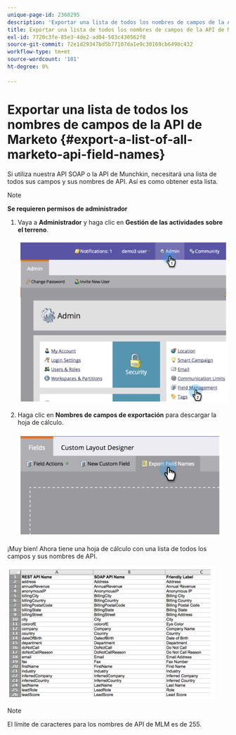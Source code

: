 ```yaml
---
unique-page-id: 2360295
description: 'Exportar una lista de todos los nombres de campos de la API de Marketo: Marketo Docs: documentación del producto'
title: Exportar una lista de todos los nombres de campos de la API de Marketo
exl-id: 7720c3fe-85e3-4de2-ad04-503c430562f0
source-git-commit: 72e1d29347bd5b77107da1e9c30169cb6490c432
workflow-type: tm+mt
source-wordcount: '101'
ht-degree: 0%

---
```


# Exportar una lista de todos los nombres de campos de la API de Marketo {#export-a-list-of-all-marketo-api-field-names}

Si utiliza nuestra API SOAP o la API de Munchkin, necesitará una lista de todos sus campos y sus nombres de API. Así es como obtener esta lista.

>[!NOTE]
>
>**Se requieren permisos de administrador**

1. Vaya a **Administrador** y haga clic en **Gestión de las actividades sobre el terreno**.

   ![](assets/image2014-9-24-14-3a4-3a54.png)

1. Haga clic en **Nombres de campos de exportación** para descargar la hoja de cálculo.

   ![](assets/image2014-9-24-14-3a5-3a6.png)

¡Muy bien! Ahora tiene una hoja de cálculo con una lista de todos los campos y sus nombres de API.

![](assets/image2014-9-24-14-3a5-3a19.png)

>[!NOTE]
>
>El límite de caracteres para los nombres de API de MLM es de 255.

